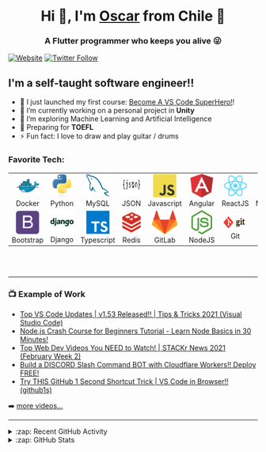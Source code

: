 
<h1 align="center"> Hi 👋, I'm <a href="https://www.youtube.com/channel/UC0FD2apauvegCcsvqIBceLA?sub_confirmation=1">Oscar</a> from Chile 👋</h1>
<h3 align="center">A Flutter programmer who keeps you alive 😜</h3>


[![Website](https://img.shields.io/website?label=codeSTACKr.com&style=for-the-badge&url=https%3A%2F%2Fcodestackr.com)](https://codestackr.com)
[![Twitter Follow](https://img.shields.io/twitter/follow/codeSTACKr?color=1DA1F2&logo=twitter&style=for-the-badge)](https://twitter.com/intent/follow?original_referer=https%3A%2F%2Fgithub.com%2FcodeSTACKr&screen_name=codeSTACKr)

## I'm a self-taught software engineer!!

- 🔭 I just launched my first course: [Become A VS Code SuperHero!][course]!
- 🌱 I’m currently working on a personal project in **Unity**
- 👯 I’m exploring Machine Learning and Artificial Intelligence
- 🥅 Preparing for **TOEFL**
- ⚡ Fun fact: I love to draw and play guitar / drums

<!-- ### Spotify Playing 🎧

[<img src="https://now-playing-codestackr.vercel.app/api/spotify-playing" alt="codeSTACKr Spotify Playing" width="350" />](https://open.spotify.com/user/swyqyimdc12jajde4vpwd2x1b) -->

<!-- ### Connect with me:

[<img align="left" alt="codeSTACKr.com" width="22px" src="https://raw.githubusercontent.com/iconic/open-iconic/master/svg/globe.svg" />][website]
[<img align="left" alt="codeSTACKr | YouTube" width="22px" src="https://cdn.jsdelivr.net/npm/simple-icons@v3/icons/youtube.svg" />][youtube]
[<img align="left" alt="codeSTACKr | Twitter" width="22px" src="https://cdn.jsdelivr.net/npm/simple-icons@v3/icons/twitter.svg" />][twitter]
[<img align="left" alt="codeSTACKr | LinkedIn" width="22px" src="https://cdn.jsdelivr.net/npm/simple-icons@v3/icons/linkedin.svg" />][linkedin]
[<img align="left" alt="codeSTACKr | Instagram" width="22px" src="https://cdn.jsdelivr.net/npm/simple-icons@v3/icons/instagram.svg" />][instagram]

<br /> -->

### Favorite Tech:

<table>
 <tr>
    <td align="center" width="96"> 
      <a href="#macropower-tech" >
        <img src="./img/docker.svg" height="48" />
      </a>
      <br>Docker
    </td>
    <td align="center" width="96">
      <a href="#macropower-tech" >
        <img src="./img/python.svg" height="48"/>
      </a>
      <br>Python
    </td>
    <td align="center"  width="96">
      <a href="#macropower-tech">
        <img src="./img/mysql1.svg" height="48"/>
      </a>
      <br>MySQL
    </td>
    <td align="center"  width="96">
      <a href="#macropower-tech">
        <img src="./img/json.svg" height="48" />
      </a>
      <br>JSON
    </td>
    <td align="center" width="96">
      <a href="#macropower-tech">
        <img src="./img/javascript.svg" height="48" />
      </a>
      <br>Javascript
    </td>
    <td align="center"  width="96">
      <a href="#macropower-tech">
        <img src="./img/angular.png" height="48" />
      </a>
      <br>Angular
    </td>
    <td align="center" width="96">
      <a href="#macropower-tech" >
        <img src="./img/react.svg" height="48" />
      </a>
      <br>ReactJS
    </td>
    <td align="center" width="96">
      <a href="#macropower-tech" >
        <img src="./img/mongo2.png" height="48" />
      </a>
      <br>MongoDB
    </td>
    <td align="center" width="96">
      <a href="#macropower-tech" >
        <img src="./img/aws.png" height="48" />
      </a>
      <br>Amazon
    </td>
  </tr>

  <tr>
    <td align="center" width="96"> 
      <a href="#macropower-tech" >
        <img src="./img/bootstrap.svg" height="48" />
      </a>
      <br>Bootstrap
    </td>
    <td align="center" width="96">
      <a href="#macropower-tech" >
        <img src="./img/django.png" width="48" />
      </a>
      <br>Django
    </td>
    <td align="center"  width="96">
      <a href="#macropower-tech">
        <img src="./img/typescript.svg" width="48" />
      </a>
      <br>Typescript
    </td>
    <td align="center"  width="96">
      <a href="#macropower-tech">
        <img src="./img/redis.png" height="48" />
      </a>
      <br>Redis
    </td>
    <td align="center" width="96">
      <a href="#macropower-tech">
        <img src="./img/gitlab.png" height="48" />
      </a>
      <br>GitLab
    </td>
    <td align="center"  width="96">
      <a href="#macropower-tech">
        <img src="./img/node.svg" height="48" />
      </a>
      <br>NodeJS
    </td>
    <td align="center" width="96">
      <a href="#macropower-tech" >
        <img src="./img/git.svg" height="33" />
      </a>
      <br>Git
    </td>
    <td align="center" width="96">
      <a href="#macropower-tech" >
        <img src="./img/vue.png" height="48" />
      </a>
      <br>VueJS
    </td>
  </tr>
</table>



<!-- [<img align="left" src="./img/python.svg" height="35" />][cssplaylist]

[<img align="left" src="./img/javascript.svg" height="35" />][cssplaylist]

[<img align="left" src="./img/react.svg" height="35" />][cssplaylist]

[<img align="left" src="./img/docker.svg" height="38" />][cssplaylist]

[<img align="left" src="./img/bootstrap-plain.svg" height="35" />][cssplaylist]

[<img align="left" src="./img/aws.png" height="35" />][cssplaylist]

[<img align="left" src="./img/django.png" height="50" />][cssplaylist]

[<img align="left" src="./img/typescript.svg" height="35" />][cssplaylist]

[<img align="left" src="./img/redis.png" height="26"/>][cssplaylist]

[<img align="left" src="./img/gitlab.png" height="30" />][cssplaylist]

[<img align="left" src="./img/node.svg" height="35" />][cssplaylist]

[<img align="left" src="./img/json.svg" height="35" />][cssplaylist]

[<img align="left" src="./img/mysql.svg" height="35" />][cssplaylist]

[<img align="left" src="./img/git.svg" height="35" />][cssplaylist]

<img align="left" src="./img/mongo.png" height="35" /> -->


<br />
<br />

---

### 📺 Example of Work

<!-- YOUTUBE:START -->
- [Top VS Code Updates | v1.53 Released!! | Tips & Tricks 2021 (Visual Studio Code)](https://www.youtube.com/watch?v=vTf_KPsD0pQ)
- [Node.js Crash Course for Beginners Tutorial - Learn Node Basics in 30 Minutes!](https://www.youtube.com/watch?v=2LUdnb-mls0)
- [Top Web Dev Videos You NEED to Watch! | STACKr News 2021 (February Week 2)](https://www.youtube.com/watch?v=V2HUBo0P_BA)
- [Build a DISCORD Slash Command BOT with Cloudflare Workers!! Deploy FREE!](https://www.youtube.com/watch?v=xRt9PwphmY8)
- [Try THIS GitHub 1 Second Shortcut Trick | VS Code in Browser!! (github1s)](https://www.youtube.com/watch?v=AXXwgJJVeiQ)
<!-- YOUTUBE:END -->

➡️ [more videos...](https://youtube.com/codestackr)

---

<details>
  <summary>:zap: Recent GitHub Activity</summary>
  
<!--START_SECTION:activity-->
1. ❗️ Closed issue [#8](https://github.com/codeSTACKr/free-developer-resources/issues/8) in [codeSTACKr/free-developer-resources](https://github.com/codeSTACKr/free-developer-resources)
2. 🗣 Commented on [#8](https://github.com/codeSTACKr/free-developer-resources/issues/8) in [codeSTACKr/free-developer-resources](https://github.com/codeSTACKr/free-developer-resources)
3. 🗣 Commented on [#7](https://github.com/codeSTACKr/free-developer-resources/issues/7) in [codeSTACKr/free-developer-resources](https://github.com/codeSTACKr/free-developer-resources)
4. 🎉 Merged PR [#7](https://github.com/codeSTACKr/free-developer-resources/pull/7) in [codeSTACKr/free-developer-resources](https://github.com/codeSTACKr/free-developer-resources)
5. 🗣 Commented on [#3](https://github.com/codeSTACKr/codestackr-vscode-theme/issues/3) in [codeSTACKr/codestackr-vscode-theme](https://github.com/codeSTACKr/codestackr-vscode-theme)
<!--END_SECTION:activity-->

</details>

<details>
  <summary>:zap: GitHub Stats</summary>

  <img align="left" alt="codeSTACKr's GitHub Stats" src="https://github-readme-stats.codestackr.vercel.app/api?username=codeSTACKr&show_icons=true&hide_border=true" />

</details>

[website]: https://codeSTACKr.com
[course]: http://vsCodeHero.com
[twitter]: https://twitter.com/codeSTACKr
[youtube]: https://youtube.com/codeSTACKr
[instagram]: https://instagram.com/codeSTACKr
[linkedin]: https://linkedin.com/in/codeSTACKr
[webdevplaylist]: https://www.youtube.com/playlist?list=PLkwxH9e_vrAJ0WbEsFA9W3I1W-g_BTsbt
[jsplaylist]: https://www.youtube.com/playlist?list=PLkwxH9e_vrALRJKu7wfXby3MKeflhTu6B
[cssplaylist]: https://www.youtube.com/playlist?list=PLkwxH9e_vrALSdvZuEh6gqQdmDoDIoqz4
[reactplaylist]: https://www.youtube.com/playlist?list=PLkwxH9e_vrAK4TdffpxKY3QGyHCpxFcQ0

